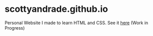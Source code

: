 # scottyandrade.github.io
Personal Website I made to learn HTML and CSS. See it [here](https://scottyandrade.github.io) (Work in Progress)
